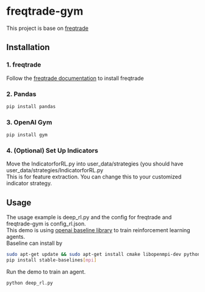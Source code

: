 # freqtrade-gym

This project is base on [freqtrade](https://github.com/freqtrade/freqtrade)

## Installation 
### 1. freqtrade
Follow the [freqtrade documentation](https://www.freqtrade.io/en/latest/) to install freqtrade

### 2. Pandas
```sh
pip install pandas
```

### 3. OpenAI Gym
```sh
pip install gym
```

### 4. (Optional) Set Up Indicators
Move the IndicatorforRL.py into user_data/strategies (you should have user_data/strategies/IndicatorforRL.py  
This is for feature extraction. You can change this to your customized indicator strategy.

## Usage
The usage example is deep_rl.py and the config for freqtrade and freqtrade-gym is config_rl.json.  
This demo is using [openai baseline library](https://github.com/hill-a/stable-baselines) to train reinforcement learning agents.  
Baseline can install by  
```sh
sudo apt-get update && sudo apt-get install cmake libopenmpi-dev python3-dev zlib1g-dev
pip install stable-baselines[mpi]
```

Run the demo to train an agent.
```sh
python deep_rl.py
```
